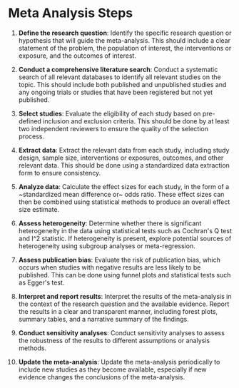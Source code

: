 # Meta Analysis Steps

1. **Define the research question**: Identify the specific research question or hypothesis that will guide the meta-analysis. This should include a clear statement of the problem, the population of interest, the interventions or exposure, and the outcomes of interest.

2. **Conduct a comprehensive literature search**: Conduct a systematic search of all relevant databases to identify all relevant studies on the topic. This should include both published and unpublished studies and any ongoing trials or studies that have been registered but not yet published.

3. **Select studies**: Evaluate the eligibility of each study based on pre-defined inclusion and exclusion criteria. This should be done by at least two independent reviewers to ensure the quality of the selection process.

4. **Extract data**: Extract the relevant data from each study, including study design, sample size, interventions or exposures, outcomes, and other relevant data. This should be done using a standardized data extraction form to ensure consistency.

5. **Analyze data**: Calculate the effect sizes for each study, in the form of a ~standardized mean difference or~ odds ratio. These effect sizes can then be combined using statistical methods to produce an overall effect size estimate.

6. **Assess heterogeneity**: Determine whether there is significant heterogeneity in the data using statistical tests such as Cochran's Q test and I^2 statistic. If heterogeneity is present, explore potential sources of heterogeneity using subgroup analyses or meta-regression.

7. **Assess publication bias**: Evaluate the risk of publication bias, which occurs when studies with negative results are less likely to be published. This can be done using funnel plots and statistical tests such as Egger's test.

8. **Interpret and report results**: Interpret the results of the meta-analysis in the context of the research question and the available evidence. Report the results in a clear and transparent manner, including forest plots, summary tables, and a narrative summary of the findings.

9. **Conduct sensitivity analyses**: Conduct sensitivity analyses to assess the robustness of the results to different assumptions or analysis methods.

10. **Update the meta-analysis**: Update the meta-analysis periodically to include new studies as they become available, especially if new evidence changes the conclusions of the meta-analysis.
